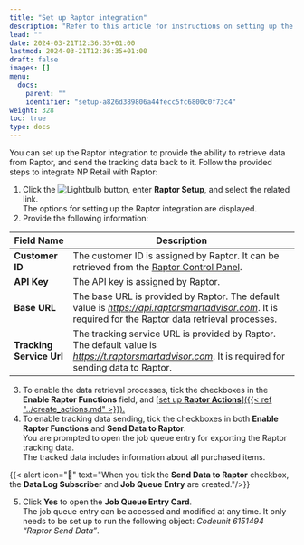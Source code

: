 ```yaml
---
title: "Set up Raptor integration"
description: "Refer to this article for instructions on setting up the Raptor integration."
lead: ""
date: 2024-03-21T12:36:35+01:00
lastmod: 2024-03-21T12:36:35+01:00
draft: false
images: []
menu:
  docs:
    parent: ""
    identifier: "setup-a826d389806a44fecc5fc6800c0f73c4"
weight: 328
toc: true
type: docs
---
```


You can set up the Raptor integration to provide the ability to retrieve data from Raptor, and send the tracking data back to it. Follow the provided steps to integrate NP Retail with Raptor:

1. Click the ![Lightbulb](Lightbulb_icon.PNG) button, enter **Raptor Setup**, and select the related link.     
   The options for setting up the Raptor integration are displayed.
2. Provide the following information:

| Field Name      | Description |
| ----------- | ----------- |
| **Customer ID** | The customer ID is assigned by Raptor. It can be retrieved from the [<ins>Raptor Control Panel<ins>](https://admin.raptorsmartadvisor.com/#/). |
| **API Key** | The API key is assigned by Raptor. | 
| **Base URL** | The base URL is provided by Raptor. The default value is *https://api.raptorsmartadvisor.com*. It is required for the Raptor data retrieval processes. |
| **Tracking Service Url** | The tracking service URL is provided by Raptor. The default value is *https://t.raptorsmartadvisor.com*. It is required for sending data to Raptor. |

3. To enable the data retrieval processes, tick the checkboxes in the **Enable Raptor Functions** field, and [<ins>set up **Raptor Actions**<ins>]({{< ref "../create_actions.md" >}}). 
4. To enable tracking data sending, tick the checkboxes in both **Enable Raptor Functions** and **Send Data to Raptor**.       
   You are prompted to open the job queue entry for exporting the Raptor tracking data.    
   The tracked data includes information about all purchased items. 

{{< alert icon="📝" text="When you tick the <b>Send Data to Raptor</b> checkbox, the <b>Data Log Subscriber</b> and <b>Job Queue Entry</b> are created."/>}}
 
5. Click **Yes** to open the **Job Queue Entry Card**.        
   The job queue entry can be accessed and modified at any time. It only needs to be set up to run the following object: *Codeunit 6151494 “Raptor Send Data”*.
